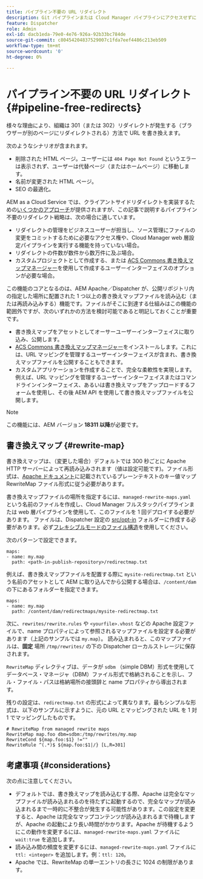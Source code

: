 ```yaml
---
title: パイプライン不要の URL リダイレクト
description: Git パイプラインまたは Cloud Manager パイプラインにアクセスせずに 301 または 302 リダイレクトを宣言する方法について説明します。
feature: Dispatcher
role: Admin
exl-id: dacb1eda-79e0-4e76-926a-92b33bc784de
source-git-commit: c80454204837529007c1fda7eef4486c213eb509
workflow-type: tm+mt
source-wordcount: '0'
ht-degree: 0%

---
```


# パイプライン不要の URL リダイレクト {#pipeline-free-redirects}

様々な理由により、組織は 301（または 302）リダイレクトが発生する（ブラウザーが別のページにリダイレクトされる）方法で URL を書き換えます。

次のようなシナリオが含まれます。

* 削除された HTML ページ。ユーザーには `404 Page Not Found` というエラーは表示されず、ユーザーは代替ページ（またはホームページ）に移動します。
* 名前が変更された HTML ページ。
* SEO の最適化。

AEM as a Cloud Service では、クライアントサイドリダイレクトを実装するための[いくつかのアプローチ](https://experienceleague.adobe.com/ja/docs/experience-manager-learn/foundation/administration/url-redirection)が提供されますが、この記事で説明するパイプライン不要のリダイレクト戦略は、次の場合に適しています。

* リダイレクトの管理をビジネスユーザーが担当し、ソース管理にファイルの変更をコミットするために必要なアクセス権や、Cloud Manager web 層設定パイプラインを実行する機能を持っていない場合。
* リダイレクトの件数が数件から数万件に及ぶ場合。
* カスタムプロジェクトとして作成する、または [ACS Commons 書き換えマップマネージャー](https://adobe-consulting-services.github.io/acs-aem-commons/features/redirect-map-manager/index.html)を使用して作成するユーザーインターフェイスのオプションが必要な場合。

この機能のコアとなるのは、AEM Apache／Dispatcher が、公開リポジトリ内の指定した場所に配置された 1 つ以上の書き換えマップファイルを読み込む（または再読み込みする）機能です。ファイルがそこに到達する仕組みはこの機能の範囲外ですが、次のいずれかの方法を検討可能であると明記しておくことが重要です。

* 書き換えマップをアセットとしてオーサーユーザーインターフェイスに取り込み、公開します。
* [ACS Commons 書き換えマップマネージャー](https://adobe-consulting-services.github.io/acs-aem-commons/features/redirect-map-manager/index.html)をインストールします。これには、URL マッピングを管理するユーザーインターフェイスが含まれ、書き換えマップファイルを公開することもできます。
* カスタムアプリケーションを作成することで、完全な柔軟性を実現します。例えば、URL マッピングを管理するユーザーインターフェイスまたはコマンドラインインターフェイス、あるいは書き換えマップをアップロードするフォームを使用し、その後 AEM API を使用して書き換えマップファイルを公開します。

>[!NOTE]
> この機能には、AEM バージョン **18311 以降**&#x200B;が必要です。

## 書き換えマップ {#rewrite-map}

書き換えマップは、（変更した場合）デフォルトでは 300 秒ごとに Apache HTTP サーバーによって再読み込みされます（値は設定可能です)。ファイル形式は、[Apache ドキュメント](https://httpd.apache.org/docs/2.4/rewrite/rewritemap.html#txt)に記載されているプレーンテキストのキー値マップ RewriteMap ファイル形式に従う必要があります。

書き換えマップファイルの場所を指定するには、`managed-rewrite-maps.yaml` という名前のファイルを作成し、Cloud Manager フルスタックパイプラインまたは web 層パイプラインを使用して、このファイルを 1 回デプロイする必要があります。 ファイルは、Dispatcher 設定の [src/opt-in](https://github.com/adobe/aem-project-archetype/tree/develop/src/main/archetype/dispatcher.cloud/src/opt-in) フォルダーに作成する必要があります。必ず[フレキシブルモードのファイル構造](/help/implementing/dispatcher/validation-debug.md#flexible-mode-file-structure)を使用してください。

次のパターンで設定できます。

```
maps:
- name: my.map
  path: <path-in-publish-repository>/redirectmap.txt
```

例えば、書き換えマップファイルを配置する際に `mysite-redirectmap.txt` という名前のアセットとして AEM に取り込んでから公開する場合は、`/content/dam` の下にあるフォルダーを指定できます。

```
maps:
- name: my.map
  path: /content/dam/redirectmaps/mysite-redirectmap.txt
```

次に、`rewrites/rewrite.rules` や `<yourfile>.vhost` などの Apache 設定ファイルで、name プロパティによって参照されるマップファイルを設定する必要があります（上記のサンプルでは `my.map`）。 読み込まれると、このマップファイルは、**固定** 場所 `/tmp/rewrites/` の下の Dispatcher ローカルストレージに保存されます。

`RewriteMap` ディレクティブは、データが `sdbm` （simple DBM）形式を使用してデータベース・マネージャ（DBM）ファイル形式で格納されることを示し、フル・ファイル・パスは格納場所の接頭辞と name プロパティから導出されます。

残りの設定は、`redirectmap.txt` の形式によって異なります。最もシンプルな形式は、以下のサンプルに示すように、元の URL とマッピングされた URL を 1 対 1 でマッピングしたものです。

```
# RewriteMap from managed rewrite maps
RewriteMap map.foo dbm=sdbm:/tmp/rewrites/my.map
RewriteCond ${map.foo:$1} !=""
RewriteRule ^(.*)$ ${map.foo:$1|/} [L,R=301]
```


## 考慮事項 {#considerations}

次の点に注意してください。

* デフォルトでは、書き換えマップを読み込むする際、Apache は完全なマップファイルが読み込まれるのを待たずに起動するので、完全なマップが読み込まれるまで一時的に不整合が発生する可能性があります。この設定を変更すると、Apache は完全なマップコンテンツが読み込まれるまで待機しますが、Apache の起動により長い時間がかかります。Apache が待機するようにこの動作を変更するには、`managed-rewrite-maps.yaml` ファイルに `wait:true` を追加します。
* 読み込み間の頻度を変更するには、`managed-rewrite-maps.yaml` ファイルに `ttl: <integer>` を追加します。例：`ttl: 120`。
* Apache では、RewriteMap の単一エントリの長さに 1024 の制限があります。
